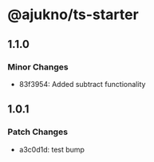 # @ajukno/ts-starter

## 1.1.0

### Minor Changes

-   83f3954: Added subtract functionality

## 1.0.1

### Patch Changes

-   a3c0d1d: test bump
